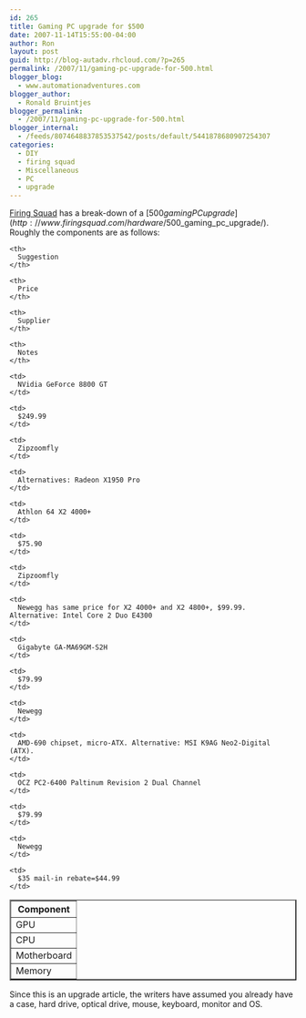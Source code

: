 ```yaml
---
id: 265
title: Gaming PC upgrade for $500
date: 2007-11-14T15:55:00-04:00
author: Ron
layout: post
guid: http://blog-autadv.rhcloud.com/?p=265
permalink: /2007/11/gaming-pc-upgrade-for-500.html
blogger_blog:
  - www.automationadventures.com
blogger_author:
  - Ronald Bruintjes
blogger_permalink:
  - /2007/11/gaming-pc-upgrade-for-500.html
blogger_internal:
  - /feeds/8074648837853537542/posts/default/5441878680907254307
categories:
  - DIY
  - firing squad
  - Miscellaneous
  - PC
  - upgrade
---
```

[Firing Squad](http://www.firingsquad.com/) has a break-down of a [$500 gaming PC upgrade](http://www.firingsquad.com/hardware/$500_gaming_pc_upgrade/). Roughly the components are as follows:

<table border="2">
  <tr>
    <th>
      Component
    </th>
    
    <th>
      Suggestion
    </th>
    
    <th>
      Price
    </th>
    
    <th>
      Supplier
    </th>
    
    <th>
      Notes
    </th>
  </tr>
  
  <tr>
    <td>
      GPU
    </td>
    
    <td>
      NVidia GeForce 8800 GT
    </td>
    
    <td>
      $249.99
    </td>
    
    <td>
      Zipzoomfly
    </td>
    
    <td>
      Alternatives: Radeon X1950 Pro
    </td>
  </tr>
  
  <tr>
    <td>
      CPU
    </td>
    
    <td>
      Athlon 64 X2 4000+
    </td>
    
    <td>
      $75.90
    </td>
    
    <td>
      Zipzoomfly
    </td>
    
    <td>
      Newegg has same price for X2 4000+ and X2 4800+, $99.99. Alternative: Intel Core 2 Duo E4300
    </td>
  </tr>
  
  <tr>
    <td>
      Motherboard
    </td>
    
    <td>
      Gigabyte GA-MA69GM-S2H
    </td>
    
    <td>
      $79.99
    </td>
    
    <td>
      Newegg
    </td>
    
    <td>
      AMD-690 chipset, micro-ATX. Alternative: MSI K9AG Neo2-Digital (ATX).
    </td>
  </tr>
  
  <tr>
    <td>
      Memory
    </td>
    
    <td>
      OCZ PC2-6400 Paltinum Revision 2 Dual Channel
    </td>
    
    <td>
      $79.99
    </td>
    
    <td>
      Newegg
    </td>
    
    <td>
      $35 mail-in rebate=$44.99
    </td>
  </tr>
</table>

Since this is an upgrade article, the writers have assumed you already have a case, hard drive, optical drive, mouse, keyboard, monitor and OS.